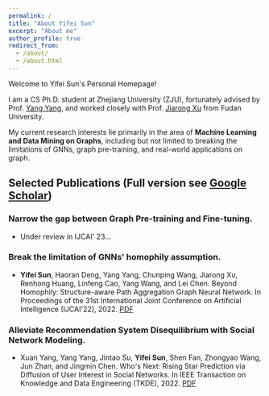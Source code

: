```yaml
---
permalink: /
title: "About Yifei Sun"
excerpt: "About me"
author_profile: true
redirect_from: 
  - /about/
  - /about.html
---
```


Welcome to Yifei Sun's Personal Homepage! 

I am a CS Ph.D. student at Zhejiang University (ZJU), fortunately advised by Prof. [Yang Yang](http://yangy.org/), and worked closely with Prof. [Jiarong Xu](https://galina0217.github.io/) from Fudan University.

My current research interests lie primarily in the area of **Machine Learning and Data Mining on Graphs**, including but not limited to breaking the limitations of GNNs, graph pre-training, and real-world applications on graph.

Selected Publications (Full version see [Google Scholar](https://scholar.google.com/citations?user=9mxdFawAAAAJ))
------
### Narrow the gap between Graph Pre-training and Fine-tuning. 
* Under review in IJCAI' 23...

### Break the limitation of GNNs' homophily assumption.
* **Yifei Sun**, Haoran Deng, Yang Yang, Chunping Wang, Jiarong Xu, Renhong Huang, Linfeng Cao, Yang Wang, and Lei Chen. Beyond Homophily: Structure-aware Path Aggregation Graph Neural Network. In Proceedings of the 31st International Joint Conference on Artificial Intelligence (IJCAI'22), 2022. [PDF](https://www.ijcai.org/proceedings/2022/0310.pdf)

### Alleviate Recommendation System Disequilibrium with Social Network Modeling.
* Xuan Yang, Yang Yang, Jintao Su, **Yifei Sun**, Shen Fan, Zhongyao Wang, Jun Zhan, and Jingmin Chen. Who's Next: Rising Star Prediction via Diffusion of User Interest in Social Networks. In IEEE Transaction on Knowledge and Data Engineering (TKDE), 2022. [PDF](https://arxiv.org/pdf/2203.14807.pdf)

